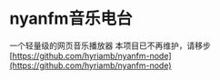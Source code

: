 # nyanfm音乐电台

一个轻量级的网页音乐播放器
本项目已不再维护，请移步[https://github.com/hyriamb/nyanfm-node](https://github.com/hyriamb/nyanfm-node)
